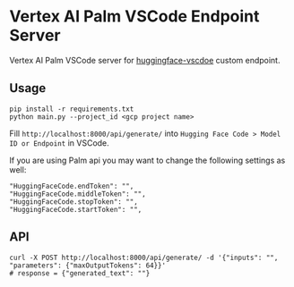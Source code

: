 # Vertex AI Palm VSCode Endpoint Server

Vertex AI Palm VSCode server for [huggingface-vscdoe](https://github.com/huggingface/huggingface-vscode) custom endpoint.

## Usage

```shell
pip install -r requirements.txt
python main.py --project_id <gcp project name>
```

Fill `http://localhost:8000/api/generate/` into `Hugging Face Code > Model ID or Endpoint` in VSCode.

If you are using Palm api you may want to change the following settings as well:
```
"HuggingFaceCode.endToken": "",
"HuggingFaceCode.middleToken": "",
"HuggingFaceCode.stopToken": "",
"HuggingFaceCode.startToken": "",
```

## API

```shell
curl -X POST http://localhost:8000/api/generate/ -d '{"inputs": "", "parameters": {"maxOutputTokens": 64}}'
# response = {"generated_text": ""}
```
